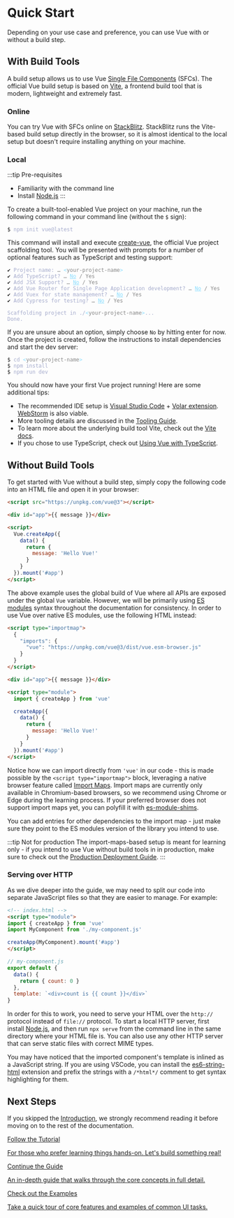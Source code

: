 # Quick Start

Depending on your use case and preference, you can use Vue with or without a build step.

## With Build Tools

A build setup allows us to use Vue [Single File Components](/guide/scaling-up/sfc) (SFCs). The official Vue build setup is based on [Vite](https://vitejs.dev), a frontend build tool that is modern, lightweight and extremely fast.

### Online

You can try Vue with SFCs online on [StackBlitz](https://vite.new/vue). StackBlitz runs the Vite-based build setup directly in the browser, so it is almost identical to the local setup but doesn't require installing anything on your machine.

### Local

:::tip Pre-requisites

- Familiarity with the command line
- Install [Node.js](https://nodejs.org/)
  :::

To create a built-tool-enabled Vue project on your machine, run the following command in your command line (without the `$` sign):

<div class="language-sh"><pre><code><span class="line"><span style="color:var(--vt-c-green);">$</span> <span style="color:#A6ACCD;">npm init vue@latest</span></span></code></pre></div>

This command will install and execute [create-vue](https://github.com/vuejs/create-vue), the official Vue project scaffolding tool. You will be presented with prompts for a number of optional features such as TypeScript and testing support:

<div class="language-sh"><pre><code><span style="color:var(--vt-c-green);">✔</span> <span style="color:#A6ACCD;">Project name: <span style="color:#888;">… <span style="color:#89DDFF;">&lt;</span><span style="color:#888;">your-project-name</span><span style="color:#89DDFF;">&gt;</span></span></span>
<span style="color:var(--vt-c-green);">✔</span> <span style="color:#A6ACCD;">Add TypeScript? <span style="color:#888;">… <span style="color:#89DDFF;text-decoration:underline">No</span> / Yes</span></span>
<span style="color:var(--vt-c-green);">✔</span> <span style="color:#A6ACCD;">Add JSX Support? <span style="color:#888;">… <span style="color:#89DDFF;text-decoration:underline">No</span> / Yes</span></span>
<span style="color:var(--vt-c-green);">✔</span> <span style="color:#A6ACCD;">Add Vue Router for Single Page Application development? <span style="color:#888;">… <span style="color:#89DDFF;text-decoration:underline">No</span> / Yes</span></span>
<span style="color:var(--vt-c-green);">✔</span> <span style="color:#A6ACCD;">Add Vuex for state management? <span style="color:#888;">… <span style="color:#89DDFF;text-decoration:underline">No</span> / Yes</span></span>
<span style="color:var(--vt-c-green);">✔</span> <span style="color:#A6ACCD;">Add Cypress for testing? <span style="color:#888;">… <span style="color:#89DDFF;text-decoration:underline">No</span> / Yes</span></span>
<span></span>
<span style="color:#A6ACCD;">Scaffolding project in ./<span style="color:#89DDFF;">&lt;</span><span style="color:#888;">your-project-name</span><span style="color:#89DDFF;">&gt;</span>...</span>
<span style="color:#A6ACCD;">Done.</span></code></pre></div>

If you are unsure about an option, simply choose `No` by hitting enter for now. Once the project is created, follow the instructions to install dependencies and start the dev server:

<div class="language-sh"><pre><code><span class="line"><span style="color:var(--vt-c-green);">$ </span><span style="color:#A6ACCD;">cd</span><span style="color:#A6ACCD;"> </span><span style="color:#89DDFF;">&lt;</span><span style="color:#888;">your-project-name</span><span style="color:#89DDFF;">&gt;</span></span>
<span class="line"><span style="color:var(--vt-c-green);">$ </span><span style="color:#A6ACCD;">npm install</span></span>
<span class="line"><span style="color:var(--vt-c-green);">$ </span><span style="color:#A6ACCD;">npm run dev</span></span>
<span class="line"></span></code></pre></div>

You should now have your first Vue project running! Here are some additional tips:

- The recommended IDE setup is [Visual Studio Code](https://code.visualstudio.com/) + [Volar extension](https://marketplace.visualstudio.com/items?itemName=johnsoncodehk.volar). [WebStorm](https://www.jetbrains.com/webstorm/) is also viable.
- More tooling details are discussed in the [Tooling Guide](/guide/scaling-up/tooling.html).
- To learn more about the underlying build tool Vite, check out the [Vite docs](https://vitejs.dev).
- If you chose to use TypeScript, check out [Using Vue with TypeScript](scaling-up/typescript.html).

## Without Build Tools

To get started with Vue without a build step, simply copy the following code into an HTML file and open it in your browser:

```html
<script src="https://unpkg.com/vue@3"></script>

<div id="app">{{ message }}</div>

<script>
  Vue.createApp({
    data() {
      return {
        message: 'Hello Vue!'
      }
    }
  }).mount('#app')
</script>
```

The above example uses the global build of Vue where all APIs are exposed under the global `Vue` variable. However, we will be primarily using [ES modules](https://developer.mozilla.org/en-US/docs/Web/JavaScript/Guide/Modules) syntax throughout the documentation for consistency. In order to use Vue over native ES modules, use the following HTML instead:

```html
<script type="importmap">
  {
    "imports": {
      "vue": "https://unpkg.com/vue@3/dist/vue.esm-browser.js"
    }
  }
</script>

<div id="app">{{ message }}</div>

<script type="module">
  import { createApp } from 'vue'

  createApp({
    data() {
      return {
        message: 'Hello Vue!'
      }
    }
  }).mount('#app')
</script>
```

Notice how we can import directly from `'vue'` in our code - this is made possible by the `<script type="importmap">` block, leveraging a native browser feature called [Import Maps](https://caniuse.com/import-maps). Import maps are currently only available in Chromium-based browsers, so we recommend using Chrome or Edge during the learning process. If your preferred browser does not support import maps yet, you can polyfill it with [es-module-shims](https://github.com/guybedford/es-module-shims).

You can add entries for other dependencies to the import map - just make sure they point to the ES modules version of the library you intend to use.

:::tip Not for production
The import-maps-based setup is meant for learning only - if you intend to use Vue without build tools in in production, make sure to check out the [Production Deployment Guide](/guide/best-practices/production-deployment.html#without-build-tools).
:::

### Serving over HTTP

As we dive deeper into the guide, we may need to split our code into separate JavaScript files so that they are easier to manage. For example:

```html
<!-- index.html -->
<script type="module">
import { createApp } from 'vue'
import MyComponent from './my-component.js'

createApp(MyComponent).mount('#app')
</script>
```

```js
// my-component.js
export default {
  data() {
    return { count: 0 }
  },
  template: `<div>count is {{ count }}</div>`
}
```

In order for this to work, you need to serve your HTML over the `http://` protocol instead of `file://` protocol. To start a local HTTP server, first install [Node.js](https://nodejs.org/en/), and then run `npx serve` from the command line in the same directory where your HTML file is. You can also use any other HTTP server that can serve static files with correct MIME types.

You may have noticed that the imported component's template is inlined as a JavaScript string. If you are using VSCode, you can install the [es6-string-html](https://marketplace.visualstudio.com/items?itemName=Tobermory.es6-string-html) extension and prefix the strings with a `/*html*/` comment to get syntax highlighting for them.

## Next Steps

If you skipped the [Introduction](/guide/introduction), we strongly recommend reading it before moving on to the rest of the documentation.

<div class="vt-box-container next-steps">
  <a class="vt-box" href="/tutorial/">
    <p class="next-steps-link">Follow the Tutorial</p>
    <p class="next-steps-caption">For those who prefer learning things hands-on. Let's build something real!</p>
  </a>
  <a class="vt-box" href="/guide/essentials/application.html">
    <p class="next-steps-link">Continue the Guide</p>
    <p class="next-steps-caption">An in-depth guide that walks through the core concepts in full detail.</p>
  </a>
  <a class="vt-box" href="/examples/">
    <p class="next-steps-link">Check out the Examples</p>
    <p class="next-steps-caption">Take a quick tour of core features and examples of common UI tasks.</p>
  </a>
</div>
